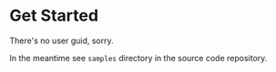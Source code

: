 # Get Started

There's no user guid, sorry.

In the meantime see `samples` directory in the source code repository.
